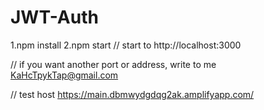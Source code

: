 # JWT-Auth

1.npm install
2.npm start
// start to http://localhost:3000

// if you want another port or address, write to me KaHcTpykTap@gmail.com

// test host https://main.dbmwydgdqg2ak.amplifyapp.com/
